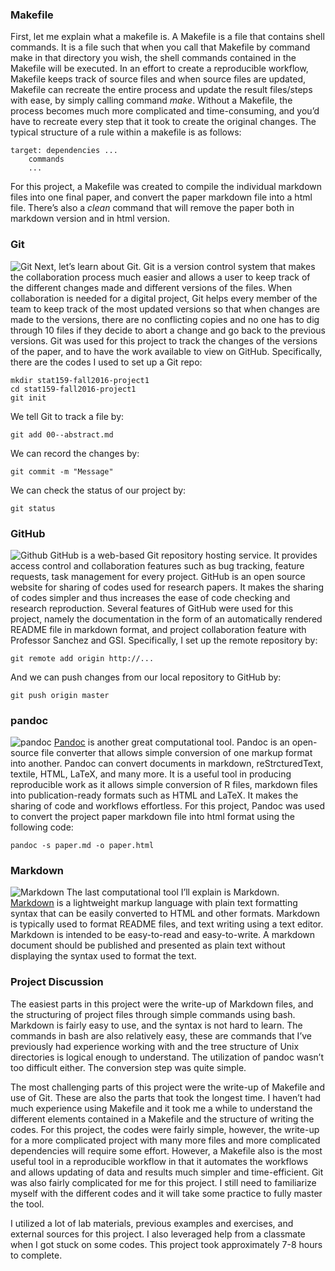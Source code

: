 ### Makefile
First, let me explain what a makefile is. A Makefile is a file that contains shell commands. It is a file such that when you call that Makefile by command make in that directory you wish, the shell commands contained in the Makefile will be executed. In an effort to create a reproducible workflow, Makefile keeps track of source files and when source files are updated, Makefile can recreate the entire process and update the result files/steps with ease, by simply calling command _make_. Without a Makefile, the process becomes much more complicated and time-consuming, and you’d have to recreate every step that it took to create the original changes.
The typical structure of a rule within a makefile is as follows:
```
target: dependencies ...
	commands
	...
```
For this project, a Makefile was created to compile the individual markdown files into one final paper, and convert the paper markdown file into a html file. There’s also a _clean_ command that will remove the paper both in markdown version and in html version.

### Git
![Git](../images/git-logo.png)
Next, let’s learn about Git. Git is a version control system that makes the collaboration process much easier and allows a user to keep track of the different changes made and different versions of the files. When collaboration is needed for a digital project, Git helps every member of the team to keep track of the most updated versions so that when changes are made to the versions, there are no conflicting copies and no one has to dig through 10 files if they decide to abort a change and go back to the previous versions. Git was used for this project to track the changes of the versions of the paper, and to have the work available to view on GitHub. Specifically, there are the codes I used to set up a Git repo:
```
mkdir stat159-fall2016-project1
cd stat159-fall2016-project1
git init
```
We tell Git to track a file by:
```
git add 00--abstract.md
```
We can record the changes by:
```
git commit -m "Message"
```
We can check the status of our project by:
```
git status
```

### GitHub
![Github](../images/github-logo.png)
GitHub is a web-based Git repository hosting service. It provides access control and collaboration features such as bug tracking, feature requests, task management for every project. GitHub is an open source website for sharing of codes used for research papers. It makes the sharing of codes simpler and thus increases the ease of code checking and research reproduction. Several features of GitHub were used for this project, namely the documentation in the form of an automatically rendered README file in markdown format, and project collaboration feature with Professor Sanchez and GSI. Specifically, I set up the remote repository by:
```
git remote add origin http://...
```
And we can push changes from our local repository to GitHub by:
```
git push origin master
```

### pandoc
![pandoc](../images/pandoc-logo.png)
[Pandoc](http://pandoc.org/) is another great computational tool. Pandoc is an open-source file converter that allows simple conversion of one markup format into another. Pandoc can convert documents in markdown, reStrcturedText, textile, HTML, LaTeX, and many more. It is a useful tool in producing reproducible work as it allows simple conversion of R files, markdown files into publication-ready formats such as HTML and LaTeX. It makes the sharing of code and workflows effortless. For this project, Pandoc was used to convert the project paper markdown file into html format using the following code:
```
pandoc -s paper.md -o paper.html
```

### Markdown
![Markdown](../images/markdown-logo.png)
The last computational tool I’ll explain is Markdown. [Markdown](http://macdown.uranusjr.com) is a lightweight markup language with plain text formatting syntax that can be easily converted to HTML and other formats. Markdown is typically used to format README files, and text writing using a text editor. Markdown is intended to be easy-to-read and easy-to-write. A markdown document should be published and presented as plain text without displaying the syntax used to format the text.

### Project Discussion
The easiest parts in this project were the write-up of Markdown files, and the structuring of project files through simple commands using bash. Markdown is fairly easy to use, and the syntax is not hard to learn. The commands in bash are also relatively easy, these are commands that I’ve previously had experience working with and the tree structure of Unix directories is logical enough to understand. The utilization of pandoc wasn’t too difficult either. The conversion step was quite simple.

The most challenging parts of this project were the write-up of Makefile and use of Git. These are also the parts that took the longest time. I haven’t had much experience using Makefile and it took me a while to understand the different elements contained in a Makefile and the structure of writing the codes. For this project, the codes were fairly simple, however, the write-up for a more complicated project with many more files and more complicated dependencies will require some effort. However, a Makefile also is the most useful tool in a reproducible workflow in that it automates the workflows and allows updating of data and results much simpler and time-efficient. Git was also fairly complicated for me for this project. I still need to familiarize myself with the different codes and it will take some practice to fully master the tool.

I utilized a lot of lab materials, previous examples and exercises, and external sources for this project. I also leveraged help from a classmate when I got stuck on some codes. This project took approximately 7-8 hours to complete.

